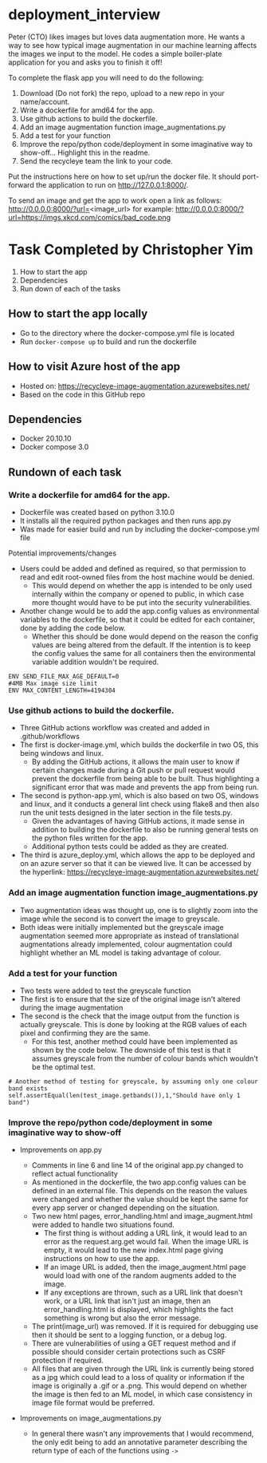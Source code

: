 # deployment_interview

Peter (CTO) likes images but loves data augmentation more. He wants a way to see how typical image augmentation in our machine learning affects the images we input to the model. He codes a simple boiler-plate application for you and asks you to finish it off!

To complete the flask app you will need to do the following:

1. Download (Do not fork) the repo, upload to a new repo in your name/account.
2. Write a dockerfile for amd64 for the app.
3. Use github actions to build the dockerfile.
4. Add an image augmentation function image_augmentations.py
5. Add a test for your function
6. Improve the repo/python code/deployment in some imaginative way to show-off... Highlight this in the readme.
7. Send the recycleye team the link to your code.

Put the instructions here on how to set up/run the docker file. It should port-forward the application to run on http://127.0.0.1:8000/.

To send an image and get the app to work open a link as follows:
http://0.0.0.0:8000/?url=<image_url>
for example:
http://0.0.0.0:8000/?url=https://imgs.xkcd.com/comics/bad_code.png

# Task Completed by Christopher Yim
1) How to start the app
2) Dependencies 
3) Run down of each of the tasks

## How to start the app locally
- Go to the directory where the docker-compose.yml file is located
- Run ``` docker-compose up ``` to build and run the dockerfile

## How to visit Azure host of the app
- Hosted on: https://recycleye-image-augmentation.azurewebsites.net/
- Based on the code in this GitHub repo

## Dependencies
- Docker 20.10.10
- Docker compose 3.0

## Rundown of each task

### Write a dockerfile for amd64 for the app.
- Dockerfile was created based on python 3.10.0
- It installs all the required python packages and then runs app.py
- Was made for easier build and run by including the docker-compose.yml file

Potential improvements/changes
- Users could be added and defined as required, so that permission to read and
edit root-owned files from the host machine would be denied.
  - This would depend on whether the app is intended to be only used internally
    within the company or opened to public, in which case more thought would have
    to be put into the security vulnerabilities.
- Another change would be to add the app.config values as environmental variables
  to the dockerfile, so that it could be edited for each container, done by adding
  the code below.
  - Whether this should be done would depend on the reason the config values are being
    altered from the default. If the intention is to keep the config values the same
    for all containers then the environmental variable addition wouldn't be required.
```
ENV SEND_FILE_MAX_AGE_DEFAULT=0
#4MB Max image size limit
ENV MAX_CONTENT_LENGTH=4194304
```

### Use github actions to build the dockerfile.
- Three GitHub actions workflow was created and added in .github/workflows
- The first is docker-image.yml, which builds the dockerfile in two OS, this being
  windows and linux.
  - By adding the GitHub actions, it allows the main user to know if certain changes
    made during a Git push or pull request would prevent the dockerfile from being able
    to be built. Thus highlighting a significant error that was made and prevents the app
    from being run.
- The second is python-app.yml, which is also based on two OS, windows and linux, and it
  conducts a general lint check using flake8 and then also run the unit tests designed in
  the later section in the file tests.py.
  - Given the advantages of having GitHub actions, it made sense in addition to building
    the dockerfile to also be running general tests on the python files written for the app.     
  - Additional python tests could be added as they are created.
- The third is azure_deploy.yml, which allows the app to be deployed and on an azure server
  so that it can be viewed live. It can be accessed by the hyperlink:
  https://recycleye-image-augmentation.azurewebsites.net/

### Add an image augmentation function image_augmentations.py
- Two augmentation ideas was thought up, one is to slightly zoom into the image while the
  second is to convert the image to greyscale.
- Both ideas were initially implemented but the greyscale image augmentation seemed more 
  appropriate as instead of translational augmentations already implemented, colour 
  augmentation could highlight whether an ML model is taking advantage of colour.
  
### Add a test for your function
- Two tests were added to test the greyscale function
- The first is to ensure that the size of the original image isn't altered during the image
  augmentation
- The second is the check that the image output from the function is actually greyscale. This
  is done by looking at the RGB values of each pixel and confirming they are the same.
   - For this test, another method could have been implemented as shown by the code below.
    The downside of this test is that it assumes greyscale from the number of colour bands
     which wouldn't be the optimal test.
    
```
# Another method of testing for greyscale, by assuming only one colour band exists 
self.assertEqual(len(test_image.getbands()),1,"Should have only 1 band") 
```

### Improve the repo/python code/deployment in some imaginative way to show-off
- Improvements on app.py
  - Comments in line 6 and line 14 of the original app.py changed to reflect actual functionality
  - As mentioned in the dockerfile, the two app.config values can be defined in an external file.
    This depends on the reason the values were changed and whether the value should be kept the 
    same for every app server or changed depending on the situation.
  - Two new html pages, error_handling.html and image_augment.html were added to handle two 
    situations found.
    - The first thing is without adding a URL link, it would lead to an error as
      the request.arg.get would fail. When the image URL is empty, it would lead to the new
      index.html page giving instructions on how to use the app.
    - If an image URL is added, then the image_augment.html page would load with one of the random
      augments added to the image.
    - If any exceptions are thrown, such as a URL link that doesn't work, or a URL link that isn't
      just an image, then an error_handling.html is displayed, which highlights the fact something
      is wrong but also the error message.
  - The print(image_url) was removed. If it is required for debugging use then it should be sent to
    a logging function, or a debug log.
  - There are vulnerabilities of using a GET request method and if possible should consider certain
    protections such as CSRF protection if required.
  - All files that are given through the URL link is currently being stored as a jpg which could
    lead to a loss of quality or information if the image is originally a .gif or a .png. This 
    would depend on whether the image is then fed to an ML model, in which case consistency in 
    image file format would be preferred.

- Improvements on image_augmentations.py
  -  In general there wasn't any improvements that I would recommend, the only edit being
    to add an annotative parameter describing the return type of each of the functions using
     ```->```
